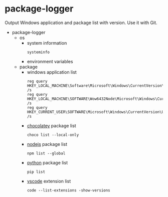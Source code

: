 # package-logger

Output Windows application and package list with version.
Use it with Git.

- package-logger
  - os
    - system information  
      ```
      systeminfo
      ```
    - environment variables
  - package
    - windows application list  
      ```
      reg query HKEY_LOCAL_MACHINE\Software\Microsoft\Windows\CurrentVersion\Uninstall /s
      reg query HKEY_LOCAL_MACHINE\SOFTWARE\Wow6432Node\Microsoft\Windows\CurrentVersion\Uninstall /s
      reg query HKEY_CURRENT_USER\SOFTWARE\Microsoft\Windows\CurrentVersion\Uninstall /s
      ```
    - [chocolatey](https://chocolatey.org/) package list  
      ```
      choco list --local-only
      ```
    - [nodejs](https://www.npmjs.com/) package list  
      ```
      npm list --global
      ```
    - [python](https://pypi.org/) package list  
      ```
      pip list
      ```
    - [vscode](https://marketplace.visualstudio.com/vscode) extension list  
      ```
      code --list-extensions -show-versions
      ```
